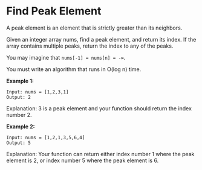 # Find Peak Element

A peak element is an element that is strictly greater than its neighbors.

Given an integer array nums, find a peak element, and return its index. If the array contains multiple peaks, return the index to any of the peaks.

You may imagine that ```nums[-1] = nums[n] = -∞```.

You must write an algorithm that runs in O(log n) time.

**Example 1:**

```
Input: nums = [1,2,3,1]
Output: 2
```
Explanation: 3 is a peak element and your function should return the index number 2.

**Example 2:**
```
Input: nums = [1,2,1,3,5,6,4]
Output: 5
```

Explanation: Your function can return either index number 1 where the peak element is 2, or index number 5 where the peak element is 6.
